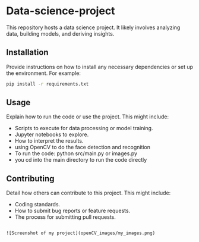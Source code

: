 # Data-science-project

This repository hosts a data science project. It likely involves analyzing data, building models, and deriving insights.

## Installation

Provide instructions on how to install any necessary dependencies or set up the environment. For example:

```bash
pip install -r requirements.txt
```

## Usage

Explain how to run the code or use the project. This might include:

- Scripts to execute for data processing or model training.
- Jupyter notebooks to explore.
- How to interpret the results.
- using OpenCV to do the face detection and recognition
- To run the code: python src/main.py or images.py
- you cd into the main directory to run the code directly

## Contributing

Detail how others can contribute to this project. This might include:

- Coding standards.
- How to submit bug reports or feature requests.
- The process for submitting pull requests.
```

![Screenshot of my project](openCV_images/my_images.png)